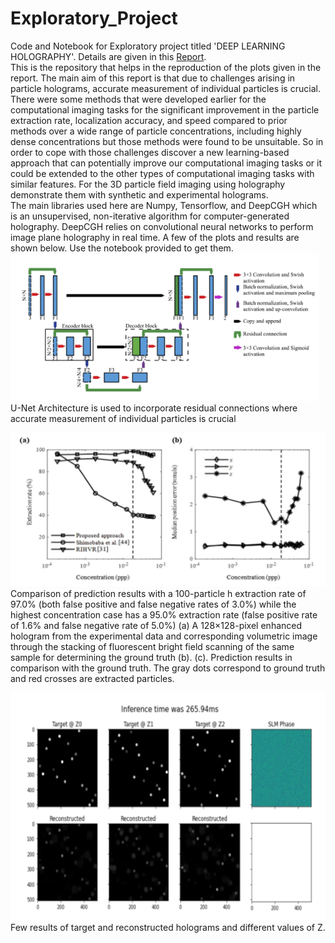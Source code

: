 # Exploratory_Project
Code and Notebook for Exploratory project titled 'DEEP LEARNING HOLOGRAPHY'. Details are given in this [Report](https://drive.google.com/file/d/1DP8gqTp4nIWsrC5RUJ4u1DtLd4eL6h0K/view?usp=drive_link).<br> This is the repository that helps in the reproduction of the plots given in the report. The main aim of this report is that due to challenges arising in particle holograms, accurate measurement of individual particles is crucial. There were some methods that were developed earlier for the computational imaging tasks for the significant improvement in the particle extraction rate, localization accuracy, and speed compared to prior methods over a wide range of particle concentrations, including highly dense concentrations but those methods were found to be unsuitable. So in order to cope with those challenges discover a new learning-based approach that can potentially improve our computational imaging tasks or it could be extended to the other types of computational imaging tasks with similar features. For the 3D particle field imaging using holography demonstrate them with synthetic and experimental holograms.<br>The main libraries used here are Numpy, Tensorflow, and DeepCGH which is an unsupervised, non-iterative algorithm for computer-generated holography. DeepCGH relies on convolutional neural networks to perform image plane holography in real time. A few of the plots and results are shown below. Use the notebook provided to get them.
![Unet Architecture](images/unet.PNG)
U-Net Architecture is used to incorporate residual connections where accurate measurement of individual particles is crucial

![Plots](images/plots.PNG)
Comparison of prediction results with a 100-particle h extraction rate of 97.0% (both false positive and false negative rates of 3.0%) while the highest concentration case has a 95.0% extraction rate (false positive rate of 1.6% and false negative rate of 5.0%)
(a) A 128×128-pixel enhanced hologram from the experimental data and corresponding volumetric image through the stacking of fluorescent bright field scanning of the same sample for determining the ground truth (b). (c). Prediction results in comparison with the ground truth. The gray dots correspond to ground truth and red crosses are extracted particles.

![Inference](images/inference.PNG)
Few results of target and reconstructed holograms and different values of Z.




